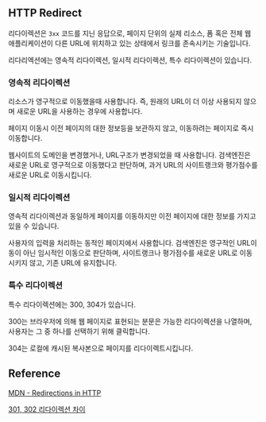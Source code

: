 ## HTTP Redirect

리다이렉션은 `3xx` 코드를 지닌 응답으로, 페이지 단위의 실제 리소스, 폼 혹은 전체 웹 애플리케이션이 다른 URL에 위치하고 있는 상태에서 링크를 존속시키는 기술입니다.

리다리엑션에는 영속적 리다이렉션, 일시적 리다이렉션, 특수 리다이렉션이 있습니다.

### 영속적 리다이렉션

리소스가 영구적으로 이동했을때 사용합니다.
즉, 원래의 URL이 더 이상 사용되지 않으며 새로운 URL을 사용하는 경우에 사용합니다.

페이지 이동시 이전 페이지의 대한 정보등을 보관하지 않고, 이동하려는 페이지로 즉시 이동합니다.

웹사이트의 도메인을 변경했거나, URL구조가 변경되었을 때 사용합니다. 검색엔진은 새로운 URL로 영구적으로 이동했다고 판단하며, 
과거 URL의 사이트랭크와 평가점수를 새로운 URL로 이동시킵니다.

### 일시적 리다이렉션

영속적 리다이렉션과 동일하게 페이지를 이동하지만 이전 페이지에 대한 정보를 가지고 있을 수 있습니다.

사용자의 입력을 처리하는 동적인 페이지에서 사용합니다. 검색엔진은 영구적인 URL이동이 아닌 임시적인 이동으로 판단하며,
사이트랭크나 평가점수를 새로운 URL로 이동시키지 않고, 기존 URL에 유지합니다.

### 특수 리다이렉션

특수 리다이렉션에는 300, 304가 있습니다.

300는 브라우저에 의해 웹 페이지로 표현되는 분문은 가능한 리다이렉션을 나열하며, 사용자는 그 중 하나를 선택하기 위해 클릭합니다.

304는 로컬에 캐시된 복사본으로 페이지를 리다이렉트시킵니다.

## Reference

[MDN - Redirections in HTTP](https://developer.mozilla.org/en-US/docs/Web/HTTP/Redirections)

[301, 302 리다이렉션 차이](https://velog.io/@chori/301-302-리다이렉션의-차이)